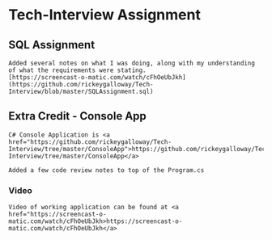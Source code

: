 # Tech-Interview Assignment

## SQL Assignment
    Added several notes on what I was doing, along with my understanding of what the requirements were stating.
    [https://screencast-o-matic.com/watch/cFhOeUbJkh](https://github.com/rickeygalloway/Tech-Interview/blob/master/SQLAssignment.sql)

## Extra Credit - Console App
    C# Console Application is <a href="https://github.com/rickeygalloway/Tech-Interview/tree/master/ConsoleApp">https://github.com/rickeygalloway/Tech-Interview/tree/master/ConsoleApp</a>

    Added a few code review notes to top of the Program.cs

  ### Video
    Video of working application can be found at <a href="https://screencast-o-matic.com/watch/cFhOeUbJkh>https://screencast-o-matic.com/watch/cFhOeUbJkh</a>
